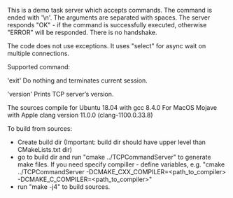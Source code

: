 This is a demo task server which accepts commands. The command is ended with '\n'. The arguments are separated with spaces.
The server responds "OK" - if the command is successfully executed, otherwise "ERROR" will be responded. There is no handshake.

The code does not use exceptions.
It uses "select" for async wait on multiple connections.

Supported command:

'exit'
Do nothing and terminates current session.

'version'
Prints TCP server’s version.

The sources compile for Ubuntu 18.04 with gcc 8.4.0
For MacOS Mojave with Apple clang version 11.0.0 (clang-1100.0.33.8)

To build from sources:
- Create build dir (Important: build dir should have upper level than CMakeLists.txt dir)
- go to build dir and run "cmake ../TCPCommandServer" to generate make files. 
  If you need specify compiller - define variables, e.g. "cmake ../TCPCommandServer  -DCMAKE_CXX_COMPILER=<path_to_compiler> -DCMAKE_C_COMPILER=<path_to_compiler>"
- run "make -j4" to build sources.
